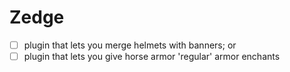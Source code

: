 # Zedge

- [ ] plugin that lets you merge helmets with banners; or
- [ ] plugin that lets you give horse armor 'regular' armor enchants
